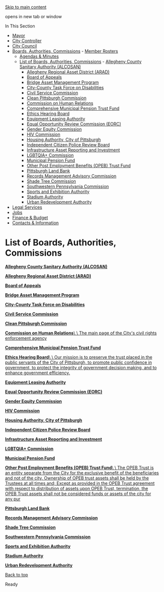 [Skip to main content](https://www.pittsburghpa.gov/City-Government/Boards-Authorities-Commissions/List-of-Boards-Authorities-Commissions#main-content)

opens in new tab or window

In This Section

- [Mayor](https://www.pittsburghpa.gov/City-Government/Mayor)
- [City Controller](https://www.pittsburghpa.gov/City-Government/City-Controllers-Office)
- [City Council](https://www.pittsburghpa.gov/City-Government/City-Council)
- [Boards, Authorities, Commissions](https://www.pittsburghpa.gov/City-Government/Boards-Authorities-Commissions)  - [Member Rosters](https://www.pittsburghpa.gov/City-Government/Boards-Authorities-Commissions/Member-Rosters)
  - [Agendas & Minutes](https://www.pittsburghpa.gov/City-Government/Boards-Authorities-Commissions/Agendas-Minutes)
  - [List of Boards, Authorities, Commissions](https://www.pittsburghpa.gov/City-Government/Boards-Authorities-Commissions/List-of-Boards-Authorities-Commissions)    - [Allegheny County Sanitary Authority (ALCOSAN)](https://www.pittsburghpa.gov/City-Government/Boards-Authorities-Commissions/List-of-Boards-Authorities-Commissions/Allegheny-County-Sanitary-Authority-ALCOSAN)
    - [Allegheny Regional Asset District (ARAD)](https://www.pittsburghpa.gov/City-Government/Boards-Authorities-Commissions/List-of-Boards-Authorities-Commissions/Allegheny-Regional-Asset-District-ARAD)
    - [Board of Appeals](https://www.pittsburghpa.gov/City-Government/Boards-Authorities-Commissions/List-of-Boards-Authorities-Commissions/Board-of-Appeals)
    - [Bridge Asset Management Program](https://www.pittsburghpa.gov/City-Government/Boards-Authorities-Commissions/List-of-Boards-Authorities-Commissions/Bridge-Asset-Management-Program)
    - [City-County Task Force on Disabilities](https://www.pittsburghpa.gov/City-Government/Boards-Authorities-Commissions/List-of-Boards-Authorities-Commissions/City-County-Task-Force-on-Disabilities)
    - [Civil Service Commission](https://www.pittsburghpa.gov/City-Government/Boards-Authorities-Commissions/List-of-Boards-Authorities-Commissions/Civil-Service-Commission)
    - [Clean Pittsburgh Commission](https://www.pittsburghpa.gov/City-Government/Boards-Authorities-Commissions/List-of-Boards-Authorities-Commissions/Clean-Pittsburgh-Commission)
    - [Commission on Human Relations](https://www.pittsburghpa.gov/City-Government/Boards-Authorities-Commissions/List-of-Boards-Authorities-Commissions/Commission-on-Human-Relations)
    - [Comprehensive Municipal Pension Trust Fund](https://www.pittsburghpa.gov/City-Government/Boards-Authorities-Commissions/List-of-Boards-Authorities-Commissions/Comprehensive-Municipal-Pension-Trust-Fund)
    - [Ethics Hearing Board](https://www.pittsburghpa.gov/City-Government/Boards-Authorities-Commissions/List-of-Boards-Authorities-Commissions/Ethics-Hearing-Board)
    - [Equipment Leasing Authority](https://www.pittsburghpa.gov/City-Government/Boards-Authorities-Commissions/List-of-Boards-Authorities-Commissions/Equipment-Leasing-Authority)
    - [Equal Opportunity Review Commission (EORC)](https://www.pittsburghpa.gov/City-Government/Boards-Authorities-Commissions/List-of-Boards-Authorities-Commissions/Equal-Opportunity-Review-Commission-EORC)
    - [Gender Equity Commission](https://www.pittsburghpa.gov/City-Government/Boards-Authorities-Commissions/List-of-Boards-Authorities-Commissions/Gender-Equity-Commission)
    - [HIV Commission](https://www.pittsburghpa.gov/City-Government/Boards-Authorities-Commissions/List-of-Boards-Authorities-Commissions/HIV-Commission)
    - [Housing Authority, City of Pittsburgh](https://www.pittsburghpa.gov/City-Government/Boards-Authorities-Commissions/List-of-Boards-Authorities-Commissions/Housing-Authority-City-of-Pittsburgh)
    - [Independent Citizen Police Review Board](https://www.pittsburghpa.gov/City-Government/Boards-Authorities-Commissions/List-of-Boards-Authorities-Commissions/Independent-Citizen-Police-Review-Board)
    - [Infrastructure Asset Reporting and Investment](https://www.pittsburghpa.gov/City-Government/Boards-Authorities-Commissions/List-of-Boards-Authorities-Commissions/Infrastructure-Asset-Reporting-and-Investment)
    - [LGBTQIA+ Commission](https://www.pittsburghpa.gov/City-Government/Boards-Authorities-Commissions/List-of-Boards-Authorities-Commissions/LGBTQIA-Commission)
    - [Municipal Pension Fund](https://www.pittsburghpa.gov/City-Government/Boards-Authorities-Commissions/List-of-Boards-Authorities-Commissions/Municipal-Pension-Fund)
    - [Other Post Employment Benefits (OPEB) Trust Fund](https://www.pittsburghpa.gov/City-Government/Boards-Authorities-Commissions/List-of-Boards-Authorities-Commissions/Other-Post-Employment-Benefits-OPEB-Trust-Fund)
    - [Pittsburgh Land Bank](https://www.pittsburghpa.gov/City-Government/Boards-Authorities-Commissions/List-of-Boards-Authorities-Commissions/Pittsburgh-Land-Bank)
    - [Records Management Advisory Commission](https://www.pittsburghpa.gov/City-Government/Boards-Authorities-Commissions/List-of-Boards-Authorities-Commissions/Records-Management-Advisory-Commission)
    - [Shade Tree Commission](https://www.pittsburghpa.gov/City-Government/Boards-Authorities-Commissions/List-of-Boards-Authorities-Commissions/Shade-Tree-Commission)
    - [Southwestern Pennsylvania Commission](https://www.pittsburghpa.gov/City-Government/Boards-Authorities-Commissions/List-of-Boards-Authorities-Commissions/Southwestern-Pennsylvania-Commission)
    - [Sports and Exhibition Authority](https://www.pittsburghpa.gov/City-Government/Boards-Authorities-Commissions/List-of-Boards-Authorities-Commissions/Sports-and-Exhibition-Authority)
    - [Stadium Authority](https://www.pittsburghpa.gov/City-Government/Boards-Authorities-Commissions/List-of-Boards-Authorities-Commissions/Stadium-Authority)
    - [Urban Redevelopment Authority](https://www.pittsburghpa.gov/City-Government/Boards-Authorities-Commissions/List-of-Boards-Authorities-Commissions/Urban-Redevelopment-Authority)
- [Legal Services](https://www.pittsburghpa.gov/City-Government/Legal-Services)
- [Jobs](https://www.pittsburghpa.gov/City-Government/Jobs)
- [Finance & Budget](https://www.pittsburghpa.gov/City-Government/Finance-Budget)
- [Contacts & Information](https://www.pittsburghpa.gov/City-Government/Contacts-Information)

# List of Boards, Authorities, Commissions

[**Allegheny County Sanitary Authority (ALCOSAN)**](https://www.pittsburghpa.gov/City-Government/Boards-Authorities-Commissions/List-of-Boards-Authorities-Commissions/Allegheny-County-Sanitary-Authority-ALCOSAN)

[**Allegheny Regional Asset District (ARAD)**](https://www.pittsburghpa.gov/City-Government/Boards-Authorities-Commissions/List-of-Boards-Authorities-Commissions/Allegheny-Regional-Asset-District-ARAD)

[**Board of Appeals**](https://www.pittsburghpa.gov/City-Government/Boards-Authorities-Commissions/List-of-Boards-Authorities-Commissions/Board-of-Appeals)

[**Bridge Asset Management Program**](https://www.pittsburghpa.gov/City-Government/Boards-Authorities-Commissions/List-of-Boards-Authorities-Commissions/Bridge-Asset-Management-Program)

[**City-County Task Force on Disabilities**](https://www.pittsburghpa.gov/City-Government/Boards-Authorities-Commissions/List-of-Boards-Authorities-Commissions/City-County-Task-Force-on-Disabilities)

[**Civil Service Commission**](https://www.pittsburghpa.gov/City-Government/Boards-Authorities-Commissions/List-of-Boards-Authorities-Commissions/Civil-Service-Commission)

[**Clean Pittsburgh Commission**](https://www.pittsburghpa.gov/City-Government/Boards-Authorities-Commissions/List-of-Boards-Authorities-Commissions/Clean-Pittsburgh-Commission)

[**Commission on Human Relations**\\
\\
The main page of the City's civil rights enforcement agency](https://www.pittsburghpa.gov/City-Government/Boards-Authorities-Commissions/List-of-Boards-Authorities-Commissions/Commission-on-Human-Relations)

[**Comprehensive Municipal Pension Trust Fund**](https://www.pittsburghpa.gov/City-Government/Boards-Authorities-Commissions/List-of-Boards-Authorities-Commissions/Comprehensive-Municipal-Pension-Trust-Fund)

[**Ethics Hearing Board**\\
\\
Our mission is to preserve the trust placed in the public servants of the City of Pittsburgh, to promote public confidence in government, to protect the integrity of government decision making, and to enhance government efficiency.](https://www.pittsburghpa.gov/City-Government/Boards-Authorities-Commissions/List-of-Boards-Authorities-Commissions/Ethics-Hearing-Board)

[**Equipment Leasing Authority**](https://www.pittsburghpa.gov/City-Government/Boards-Authorities-Commissions/List-of-Boards-Authorities-Commissions/Equipment-Leasing-Authority)

[**Equal Opportunity Review Commission (EORC)**](https://www.pittsburghpa.gov/City-Government/Boards-Authorities-Commissions/List-of-Boards-Authorities-Commissions/Equal-Opportunity-Review-Commission-EORC)

[**Gender Equity Commission**](https://www.pittsburghpa.gov/City-Government/Boards-Authorities-Commissions/List-of-Boards-Authorities-Commissions/Gender-Equity-Commission)

[**HIV Commission**](https://www.pittsburghpa.gov/City-Government/Boards-Authorities-Commissions/List-of-Boards-Authorities-Commissions/HIV-Commission)

[**Housing Authority, City of Pittsburgh**](https://www.pittsburghpa.gov/City-Government/Boards-Authorities-Commissions/List-of-Boards-Authorities-Commissions/Housing-Authority-City-of-Pittsburgh)

[**Independent Citizen Police Review Board**](https://www.pittsburghpa.gov/City-Government/Boards-Authorities-Commissions/List-of-Boards-Authorities-Commissions/Independent-Citizen-Police-Review-Board)

[**Infrastructure Asset Reporting and Investment**](https://www.pittsburghpa.gov/City-Government/Boards-Authorities-Commissions/List-of-Boards-Authorities-Commissions/Infrastructure-Asset-Reporting-and-Investment)

[**LGBTQIA+ Commission**](https://www.pittsburghpa.gov/City-Government/Boards-Authorities-Commissions/List-of-Boards-Authorities-Commissions/LGBTQIA-Commission)

[**Municipal Pension Fund**](https://www.pittsburghpa.gov/City-Government/Boards-Authorities-Commissions/List-of-Boards-Authorities-Commissions/Municipal-Pension-Fund)

[**Other Post Employment Benefits (OPEB) Trust Fund**\\
\\
The OPEB Trust is an entity separate from the City for the exclusive benefit of the beneficiaries and not of the city. Ownership of OPEB trust assets shall be held by the Trustees at all times and; Except as provided in the OPEB Trust agreement with respect to distribution of assets upon OPEB Trust, termination, the OPEB Trust assets shall not be considered funds or assets of the city for any pur](https://www.pittsburghpa.gov/City-Government/Boards-Authorities-Commissions/List-of-Boards-Authorities-Commissions/Other-Post-Employment-Benefits-OPEB-Trust-Fund)

[**Pittsburgh Land Bank**](https://www.pittsburghpa.gov/City-Government/Boards-Authorities-Commissions/List-of-Boards-Authorities-Commissions/Pittsburgh-Land-Bank)

[**Records Management Advisory Commission**](https://www.pittsburghpa.gov/City-Government/Boards-Authorities-Commissions/List-of-Boards-Authorities-Commissions/Records-Management-Advisory-Commission)

[**Shade Tree Commission**](https://www.pittsburghpa.gov/City-Government/Boards-Authorities-Commissions/List-of-Boards-Authorities-Commissions/Shade-Tree-Commission)

[**Southwestern Pennsylvania Commission**](https://www.pittsburghpa.gov/City-Government/Boards-Authorities-Commissions/List-of-Boards-Authorities-Commissions/Southwestern-Pennsylvania-Commission)

[**Sports and Exhibition Authority**](https://www.pittsburghpa.gov/City-Government/Boards-Authorities-Commissions/List-of-Boards-Authorities-Commissions/Sports-and-Exhibition-Authority)

[**Stadium Authority**](https://www.pittsburghpa.gov/City-Government/Boards-Authorities-Commissions/List-of-Boards-Authorities-Commissions/Stadium-Authority)

[**Urban Redevelopment Authority**](https://www.pittsburghpa.gov/City-Government/Boards-Authorities-Commissions/List-of-Boards-Authorities-Commissions/Urban-Redevelopment-Authority)

[Back to top](https://www.pittsburghpa.gov/City-Government/Boards-Authorities-Commissions/List-of-Boards-Authorities-Commissions#body-top)

Ready
